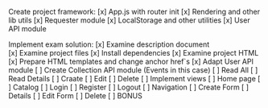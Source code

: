 Create project framework:
[x] App.js with router init
[x] Rendering and other lib utils
[x] Requester module
[x] LocalStorage and other utilities
[x] User API module

Implement exam solution:
[x] Examine description document    
[x] Examine project files
[x] Install dependencies
[x] Examine project HTML
[x] Prepare HTML templates and change anchor href`s
[x] Adapt User API module
[ ] Create Collection API module (Events in this case)
    [ ] Read All
    [ ] Read Details
    [ ] Craate 
    [ ] Edit
    [ ] Delete
[ ] Implement views
    [ ] Home page
    [ ] Catalog
    [ ] Login
    [ ] Register
    [ ] Logout
    [ ] Navigation
    [ ] Create Form
    [ ] Details
    [ ] Edit Form
    [ ] Delete
    [ ] BONUS
